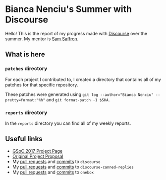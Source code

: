 # Bianca Nenciu's Summer with Discourse

Hello! This is the report of my progress made with [Discourse](https://github.com/discourse/) over the summer. My mentor is [Sam Saffron](https://github.com/SamSaffron).

## What is here

### `patches` directory

For each project I contributed to, I created a directory that contains all of my patches for that specific repository.

These patches were generated using `git log --author="Bianca Nenciu" --pretty=format:"%h"` and `git format-patch -1 $SHA`.

### `reports` directory

In the `reports` directory you can find all of my weekly reports.

## Useful links

* [GSoC 2017 Project Page](https://summerofcode.withgoogle.com/projects/#4876116438286336)
* [Original Project Proposal](https://docs.google.com/document/d/1m-8zFaDZtoCtZWMldhzUzSVHru3_D8j0o7hFSY_jHOY/)
* My [pull requests](https://github.com/discourse/discourse/pulls?q=is:pr%20author:nbianca) and [commits](https://github.com/discourse/discourse/commits/master?author=nbianca) to `discourse`
* My [pull requests](https://github.com/discourse/discourse-canned-replies/pulls?q=is:pr%20author:nbianca) and [commits](https://github.com/discourse/discourse-canned-replies/commits/master?author=nbianca) to `discourse-canned-replies`
* My [pull requests](https://github.com/discourse/onebox/pulls?q=is:pr%20author:nbianca) and [commits](https://github.com/discourse/onebox/commits/master?author=nbianca) to `onebox`
